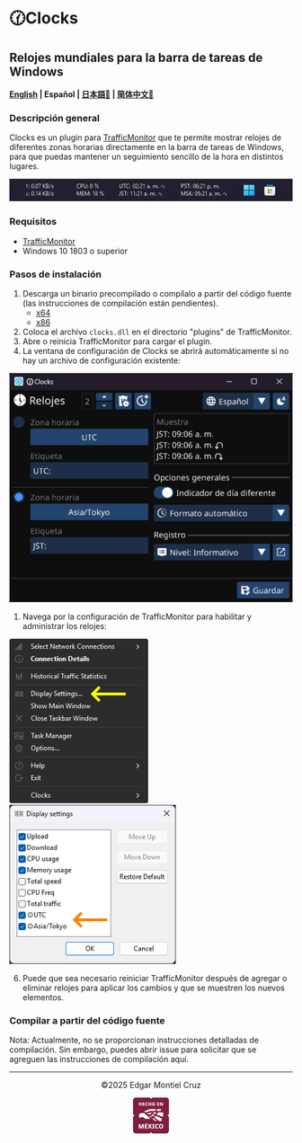 # 🕜Clocks

## Relojes mundiales para la barra de tareas de Windows

**[English](./README.md) | Español | [日本語🤖](./README_ja.md) | [简体中文🤖](./README_zh-CN.md)**

### Descripción general

Clocks es un plugin para [TrafficMonitor](https://github.com/zhongyang219/TrafficMonitor/blob/master/README_en-us.md) que te permite mostrar relojes de diferentes zonas horarias directamente en la barra de tareas de Windows, para que puedas mantener un seguimiento sencillo de la hora en distintos lugares.

![](images/taskbar-sample.png)

### Requisitos

- [TrafficMonitor](https://github.com/zhongyang219/TrafficMonitor/releases)
- Windows 10 1803 o superior

### Pasos de instalación

1. Descarga un binario precompilado o compílalo a partir del código fuente (las instrucciones de compilación están pendientes).
    - [x64](https://github.com/Yzen90/clocks/releases/latest/download/clocks-x64.zip)
    - [x86](https://github.com/Yzen90/clocks/releases/latest/download/clocks-x86.zip)
2. Coloca el archivo `clocks.dll` en el directorio "plugins" de TrafficMonitor.
3. Abre o reinicia TrafficMonitor para cargar el plugin.
4. La ventana de configuración de Clocks se abrirá automáticamente si no hay un archivo de configuración existente:

![](images/config-es.png)

1. Navega por la configuración de TrafficMonitor para habilitar y administrar los relojes:

![](images/traffic-monittor-display-settings-en.png) ![](images/traffic-monittor-display-settings-items-en.png)

6. Puede que sea necesario reiniciar TrafficMonitor después de agregar o eliminar relojes para aplicar los cambios y que se muestren los nuevos elementos.

### Compilar a partir del código fuente

Nota: Actualmente, no se proporcionan instrucciones detalladas de compilación. Sin embargo, puedes abrir issue para solicitar que se agreguen las instrucciones de compilación aquí.

---
<p align="center" width="100%">
©2025 Edgar Montiel Cruz
</p>
<p align="center" width="100%">
  <img src="images/hecho-en-mexico.png" />
</p>
